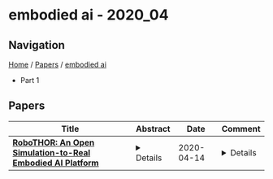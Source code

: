 # embodied ai - 2020_04

## Navigation

[Home](https://lixin97.github.io/arXivRadar) / [Papers](https://lixin97.github.io/arXivRadar/papers) / [embodied ai](https://lixin97.github.io/arXivRadar/papers/embodied_ai)

- Part 1

## Papers

| **Title** | **Abstract** | **Date** | **Comment** |
| --- | --- | --- | --- |
| **[RoboTHOR: An Open Simulation-to-Real Embodied AI Platform](http://arxiv.org/abs/2004.06799v1)** | <details>Visual recognition ecosystems (e.g. ImageNet, Pascal, COCO) have undeniably played a prevailing role in the evolution of modern computer vision. We argue that interactive and embodied visual AI has reached a stage of development similar to visual recognition prior to the advent of these ecosystems. Recently, various synthetic environments have been introduced to facilitate research in embodied AI. Notwithstanding this progress, the crucial question of how well models trained in simulation generalize to reality has remained largely unanswered. The creation of a comparable ecosystem for simulation-to-real embodied AI presents many challenges: (1) the inherently interactive nature of the problem, (2) the need for tight alignments between real and simulated worlds, (3) the difficulty of replicating physical conditions for repeatable experiments, (4) and the associated cost. In this paper, we introduce RoboTHOR to democratize research in interactive and embodied visual AI. RoboTHOR offers a framework of simulated environments paired with physical counterparts to systematically explore and overcome the challenges of simulation-to-real transfer, and a platform where researchers across the globe can remotely test their embodied models in the physical world. As a first benchmark, our experiments show there exists a significant gap between the performance of models trained in simulation when they are tested in both simulations and their carefully constructed physical analogs. We hope that RoboTHOR will spur the next stage of evolution in embodied computer vision. RoboTHOR can be accessed at the following link: https://ai2thor.allenai.org/robothor</details> | 2020-04-14 | <details>CVPR 2020</details> |
